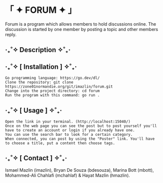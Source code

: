 # 「 ✦ FORUM ✦ 」

Forum is a program which allows members to hold discussions online. The discussion is started by one member by posting a topic and other members reply.

## ‧₊˚✧ Description ✧˚₊‧


## ‧₊˚✧ [ Installation ] ✧˚₊‧

    Go programming language: https://go.dev/dl/
    Clone the repository: git clone https://zone01normandie.org/git/imazlin/forum.git
    Change into the project directory: cd forum
    Run the program with this command: go run .

## ‧₊˚✧ [ Usage ] ✧˚₊‧

    Open the link in your terminal. (http://localhost:15040/)
    Once on the web page you can see the post but to post yourself you'll have to create an account or login if you already have one.
    You can use the search bar to look for a certain category.
    When connected, you can post by using the "Poster" link. You'll have to choose a title, put a content then choose tags.

## ‧₊˚✧ [ Contact ] ✧˚₊‧

Ismael Mazlin (imazlin), Bryan De Souza (bdesouza), Marina Bott (mbott), Mohammed-Ali Chahlafi (mchahlaf) & Hayat Mazlin (hmazlin).